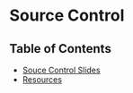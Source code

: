 # Source Control

## Table of Contents
- [Souce Control Slides](http://slides.com/brenna_b/lecture-3-source-control?token=yj49_OIs)
- [Resources](resources.md)
